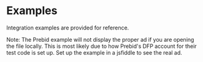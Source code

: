 # Examples

Integration examples are provided for reference.

Note: The Prebid example will not display the proper ad if you are opening the file locally. This is most likely due to how Prebid's DFP account for their test code is set up. Set up the example in a jsfiddle to see the real ad.
